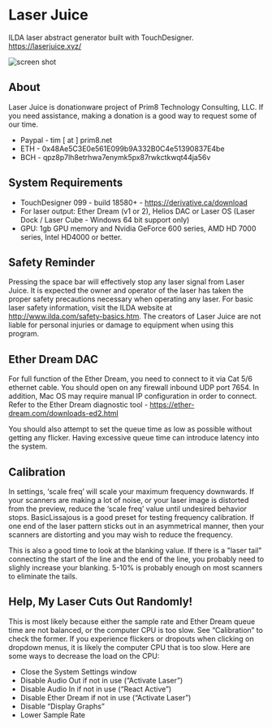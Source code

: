 # Laser Juice
ILDA laser abstract generator built with TouchDesigner. https://laserjuice.xyz/

![screen shot](https://github.com/tgreiser/laser-juice/blob/master/laser-juice-screen.png?raw=true)

## About

Laser Juice is donationware project of Prim8 Technology Consulting, LLC. If you need assistance, making a donation is a good way to request some of our time.

- Paypal - tim [ at ] prim8.net
- ETH - 0x48Ae5C3E0e561E099b9A332B0C4e51390837E4be
- BCH - qpz8p7lh8etrhwa7enymk5px87rwkctkwqt44ja56v

## System Requirements

- TouchDesigner 099 - build 18580+ - https://derivative.ca/download
- For laser output: Ether Dream (v1 or 2), Helios DAC or Laser OS (Laser Dock / Laser Cube - Windows 64 bit support only)
- GPU: 1gb GPU memory and Nvidia GeForce 600 series, AMD HD 7000 series, Intel HD4000 or better.

## Safety Reminder

Pressing the space bar will effectively stop any laser signal from Laser Juice. It is expected the owner and operator of the laser has taken the proper safety precautions necessary when operating any laser. For basic laser safety information, visit the ILDA website at http://www.ilda.com/safety-basics.htm. The creators of Laser Juice are not liable for personal injuries or damage to equipment when using this program.

## Ether Dream DAC

For full function of the Ether Dream, you need to connect to it via Cat 5/6 ethernet cable. You should open on any firewall inbound UDP port 7654. In addition, Mac OS may require manual IP configuration in order to connect. Refer to the Ether Dream diagnostic tool - https://ether-dream.com/downloads-ed2.html

You should also attempt to set the queue time as low as possible without getting any flicker. Having excessive queue time can introduce latency into the system.

## Calibration

In settings, ‘scale freq’ will scale your maximum frequency downwards. If your scanners are making a lot of noise, or your laser image is distorted from the preview, reduce the ‘scale freq’ value until undesired behavior stops. BasicLissajous is a good preset for testing frequency calibration. If one end of the laser pattern sticks out in an asymmetrical manner, then your scanners are distorting and you may wish to reduce the frequency.

This is also a good time to look at the blanking value. If there is a "laser tail" connecting the start of the line and the end of the line, you probably need to slighly increase your blanking. 5-10% is probably enough on most scanners to eliminate the tails.

## Help, My Laser Cuts Out Randomly!

This is most likely because either the sample rate and Ether Dream queue time are not balanced, or the computer CPU is too slow. See “Calibration” to check the former. If you experience flickers or dropouts when clicking on dropdown menus, it is likely the computer CPU that is too slow. Here are some ways to decrease the load on the CPU:

-	Close the System Settings window
-	Disable Audio Out if not in use (“Activate Laser”)
-	Disable Audio In if not in use (“React Active”)
-	Disable Ether Dream if not in use (“Activate Laser”)
-	Disable “Display Graphs”
-	Lower Sample Rate

